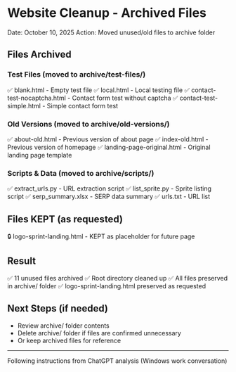 # Website Cleanup - Archived Files

Date: October 10, 2025
Action: Moved unused/old files to archive folder

## Files Archived

### Test Files (moved to archive/test-files/)
✅ blank.html - Empty test file
✅ local.html - Local testing file
✅ contact-test-nocaptcha.html - Contact form test without captcha
✅ contact-test-simple.html - Simple contact form test

### Old Versions (moved to archive/old-versions/)
✅ about-old.html - Previous version of about page
✅ index-old.html - Previous version of homepage
✅ landing-page-original.html - Original landing page template

### Scripts & Data (moved to archive/scripts/)
✅ extract_urls.py - URL extraction script
✅ list_sprite.py - Sprite listing script
✅ serp_summary.xlsx - SERP data summary
✅ urls.txt - URL list

## Files KEPT (as requested)
🔒 logo-sprint-landing.html - KEPT as placeholder for future page

## Result
✅ 11 unused files archived
✅ Root directory cleaned up
✅ All files preserved in archive/ folder
✅ logo-sprint-landing.html preserved as requested

## Next Steps (if needed)
- Review archive/ folder contents
- Delete archive/ folder if files are confirmed unnecessary
- Or keep archived files for reference

---

Following instructions from ChatGPT analysis (Windows work conversation)
